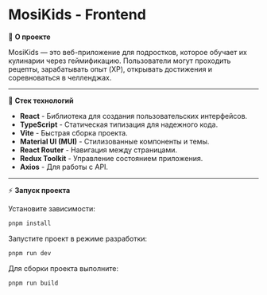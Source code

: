 # MosiKids - Frontend

🚀 **О проекте**

MosiKids — это веб-приложение для подростков, которое обучает их кулинарии через геймификацию. Пользователи могут проходить рецепты, зарабатывать опыт (XP), открывать достижения и соревноваться в челленджах.

---

📌 **Стек технологий**

- **React** - Библиотека для создания пользовательских интерфейсов.
- **TypeScript** - Статическая типизация для надежного кода.
- **Vite** - Быстрая сборка проекта.
- **Material UI (MUI)** - Стилизованные компоненты и темы.
- **React Router** - Навигация между страницами.
- **Redux Toolkit** - Управление состоянием приложения.
- **Axios** - Для работы с API.

---

⚡ **Запуск проекта**

Установите зависимости:

```bash
pnpm install
```

Запустите проект в режиме разработки:

```bash
pnpm run dev
```

Для сборки проекта выполните:

```bash
pnpm run build
```